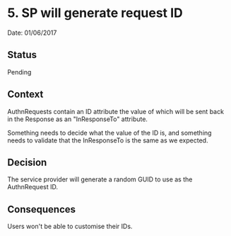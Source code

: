 # 5. SP will generate request ID

Date: 01/06/2017

## Status

Pending

## Context

AuthnRequests contain an ID attribute the value of which will be sent back in
the Response as an "InResponseTo" attribute.

Something needs to decide what the value of the ID is, and something needs to validate that the InResponseTo is the same as we expected.

## Decision

The service provider will generate a random GUID to use as the AuthnRequest ID.

## Consequences

Users won't be able to customise their IDs.
